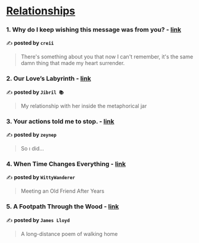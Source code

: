 
<h1><a href=https://medium.com/tag/relationships/recommended target="_blank" rel="noopener noreferrer">Relationships</a></h1>
<h3>1. Why do I keep wishing this message was from you? - <a href="https://medium.com/@creii/why-do-i-keep-wishing-this-message-was-from-you-d0d8f14a3c67" target="_blank" rel="noopener noreferrer">link</a></h3>

✍️ **posted by `creii`**

<blockquote>There's something about you that now I can't remember, it's the same damn thing that made my heart surrender.</blockquote>

<h3>2. Our Love’s Labyrinth - <a href="https://medium.com/write-under-the-moon/our-loves-labyrinth-e6e599c9669c" target="_blank" rel="noopener noreferrer">link</a></h3>

✍️ **posted by `Jibril 📚`**

<blockquote>My relationship with her inside the metaphorical jar</blockquote>

<h3>3. Your actions told me to stop. - <a href="https://medium.com/@dilekogluzeynep9/your-actions-told-me-to-stop-e133c7472b86" target="_blank" rel="noopener noreferrer">link</a></h3>

✍️ **posted by `zeynep`**

<blockquote>So ı did…</blockquote>

<h3>4. When Time Changes Everything - <a href="https://medium.com/long-sweet-valuable/when-time-changes-everything-1e9b1bbe1028" target="_blank" rel="noopener noreferrer">link</a></h3>

✍️ **posted by `WittyWanderer`**

<blockquote>Meeting an Old Friend After Years</blockquote>

<h3>5. A Footpath Through the Wood - <a href="https://medium.com/poetaph/a-footpath-through-the-wood-d12d41f82787" target="_blank" rel="noopener noreferrer">link</a></h3>

✍️ **posted by `James Lloyd`**

<blockquote>A long-distance poem of walking home</blockquote>

